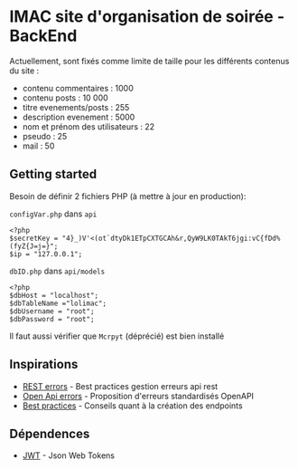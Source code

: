 # IMAC site d'organisation de soirée - BackEnd

Actuellement, sont fixés comme limite de taille pour les différents contenus du site : 
- contenu commentaires : 1000
- contenu posts : 10 000
- titre evenements/posts : 255
- description evenement : 5000
- nom et prénom des utilisateurs : 22
- pseudo : 25
- mail : 50

## Getting started

Besoin de définir 2 fichiers PHP (à mettre à jour en production):

`configVar.php` dans `api`
```
<?php 
$secretKey = "4}_)V'<(ot`dtyDk1ETpCXTGCAh&r,QyW9LK0TAkT6jgi:vC{fDd%(fyZ{J=j=}";
$ip = "127.0.0.1";
```

`dbID.php` dans `api/models`
```
<?php 
$dbHost = "localhost";
$dbTableName ="lolimac";
$dbUsername = "root";
$dbPassword = "root";
```

Il faut aussi vérifier que `Mcrpyt` (déprécié) est bien installé

## Inspirations

- [REST errors](https://blog.restcase.com/rest-api-error-codes-101/) - Best practices gestion erreurs api rest
- [Open Api errors](https://github.com/OAI/OpenAPI-Specification/issues/1392) - Proposition d'erreurs standardisés OpenAPI
- [Best practices](https://medium.com/studioarmix/learn-restful-api-design-ideals-c5ec915a430f) - Conseils quant à la création des endpoints

## Dépendences

- [JWT](https://jwt.io/) - Json Web Tokens

